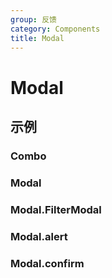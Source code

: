 ```yaml
---
group: 反馈
category: Components
title: Modal
---
```


# Modal

## 示例

### Combo

<code src="./demos/Combo/index.jsx"></code>

### Modal

<code src="./demos/Modal/index.jsx"></code>

### Modal.FilterModal

<code src="./demos/FilterModal/index.jsx"></code>

### Modal.alert

<code src="./demos/alert/index.jsx"></code>

### Modal.confirm

<code src="./demos/confirm/index.jsx"></code>
